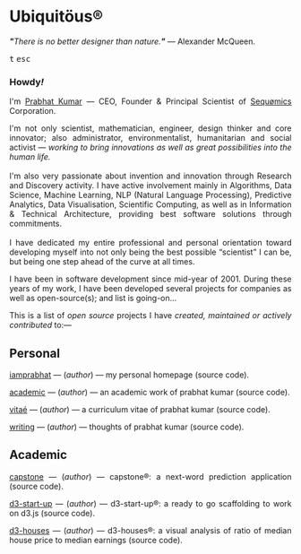 # Ubiquitöus®
<i><b>"</b>There is no better designer than nature.<b>"</b></i> — Alexander McQueen.
<p><kbd>t</kbd>&nbsp;<kbd>esc</kbd><br/>
<h3>Howdy<i>!</i></h3>
<p align="justify">I'm <a target="_blank" title="HomePage" href="http://prabhatkumar.org/">Prabhat Kumar</a> — CEO, Founder &amp; Principal Scientist of <a target="_blank" title="Company" href="http://sequomics.com/">Sequømics</a> Corporation.</p>
<p align="justify">I'm not only scientist, mathematician, engineer, design thinker and core innovator; also administrator, environmentalist, humanitarian and social activist — <i>working to bring innovations as well as great possibilities into the human life.</i><br/><br/>I'm also very passionate about invention and innovation through Research and Discovery activity. I have active involvement mainly in Algorithms, Data Science, Machine Learning, NLP (Natural Language Processing), Predictive Analytics, Data Visualisation, Scientific Computing, as well as in Information &amp; Technical Architecture, providing best software solutions through commitments.<br/><br/>I have dedicated my entire professional and personal orientation toward developing myself into not only being the best possible “scientist” I can be, but being one step ahead of the curve at all times.</p>
<p align="justify">I have been in software development since mid-year of 2001. During these years of my work, I have been developed several projects for companies as well as open-source(s); and list is going-on...</p>
<p align="justify">This is a list of <i>open source</i> projects I have <i>created, maintained or actively contributed</i> to:—</p>
<h2 align="left">Personal</h2>
<p align="justify"><a target="_blank" title="Source Code" href="https://github.com/iamprabhat/iamprabhat">iamprabhat</a> — (<i>author</i>) — my personal homepage (source code).</p>
<p align="justify"><a target="_blank" title="Source Code" href="https://github.com/iamprabhat/academic">academic</a> — (<i>author</i>) — an academic work of prabhat kumar (source code).</p>
<p align="justify"><a target="_blank" title="Source Code" href="https://github.com/iamprabhat/vitae">vitaé</a> — (<i>author</i>) — a curriculum vitae of prabhat kumar (source code).</p>
<p align="justify"><a target="_blank" title="Source Code" href="https://github.com/iamprabhat/writing">writing</a> — (<i>author</i>) — thoughts of prabhat kumar (source code).</p>
<h2 align="left">Academic</h2>
<p align="justify"><a target="_blank" title="Source Code" href="https://github.com/iamprabhat/capstone">capstone</a> — (<i>author</i>) — capstone®: a next-word prediction application (source code).</p>
<p align="justify"><a target="_blank" title="Source Code" href="https://github.com/iamprabhat/d3-start-up">d3-start-up</a> — (<i>author</i>) — d3-start-up®: a ready to go scaffolding to work on d3.js (source code).</p>
<p align="justify"><a target="_blank" title="Source Code" href="https://github.com/iamprabhat/d3-houses">d3-houses</a> — (<i>author</i>) — d3-houses®: a visual analysis of ratio of median house price to median earnings (source code).</p>
